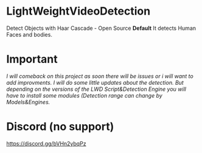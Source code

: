 # LightWeightVideoDetection
Detect Objects with Haar Cascade - Open Source
**Default** It detects Human Faces and bodies.
# Important
*I will comeback on this project as soon there will be issues or i will want to add improvments. I will do some little updates about the detection. But depending on the versions of the LWD Script&Detection Engine you will have to install some modules (Detection range can change by Models&Engines.*
# Discord (no support)
https://discord.gg/bVHn2ybqPz